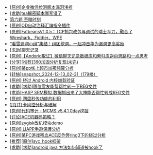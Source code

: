 + [[原创]企业微信检测版本漏洞浅析](https://bbs.kanxue.com/thread-284796.htm)
+ [[求助]tea解密脚本哪写错了](https://bbs.kanxue.com/thread-284805.htm)
+ [第六题 至暗时刻](https://bbs.kanxue.com/thread-278857.htm)
+ [[原创]OD自动注释汇编指令插件](https://bbs.kanxue.com/thread-284557.htm)
+ [[原创]FatbeansV1.0.5：TCP抓包改包与调试的瑞士军刀，融合了Wireshark、Fiddler、WPE](https://bbs.kanxue.com/thread-284571.htm)
+ [“看雪漏洞小组”集结！组团挖洞，一起冲击华为漏洞更高奖励](https://bbs.kanxue.com/thread-284477.htm)
+ [[求助]聊天记录](https://bbs.kanxue.com/thread-283703.htm)
+ [[原创]【Andorid取证】微信聊天记录数据库和索引库逆向思路和一点思考](https://bbs.kanxue.com/thread-281122.htm)
+ [[分享][推荐]360加固分析复现(未完)](https://bbs.kanxue.com/thread-284799.htm)
+ [[原创]某pp线上超市加密纯算分析](https://bbs.kanxue.com/thread-284599.htm)
+ [[转帖]snapshot_2024-12-13_02-31（179楼）](https://bbs.kanxue.com/thread-270207.htm)
+ [[原创] 绕过 Android 内核加载验证](https://bbs.kanxue.com/thread-271179.htm)
+ [[求助][求助]哪位雪友能帮帮忙转一下REG文件](https://bbs.kanxue.com/thread-274072.htm)
+ [[求助]HASP SRM模拟,数据抓出来了大神能否帮忙转成REG文件](https://bbs.kanxue.com/thread-278348.htm)
+ [[原创] 网盘秒传功能的利用](https://bbs.kanxue.com/thread-284783.htm)
+ [钉钉打卡风控分析与破解](https://bbs.kanxue.com/thread-276154.htm)
+ [[原创]代码审计 - MCMS v5.4.1 0day挖掘](https://bbs.kanxue.com/thread-284806.htm)
+ [[讨论]ACE机器码策略？](https://bbs.kanxue.com/thread-284626.htm)
+ [[原创]zygisk改机模块demo](https://bbs.kanxue.com/thread-284257.htm)
+ [[原创] LIAPP手遊保護分析](https://bbs.kanxue.com/thread-284601.htm)
+ [[原创]某PC游戏残血ACE反作弊ring3下的绕过分析](https://bbs.kanxue.com/thread-284667.htm)
+ [[推荐][原创]svc_hook框架](https://bbs.kanxue.com/thread-284713.htm)
+ [[求助][求助]android java 方法如何知道被hook了](https://bbs.kanxue.com/thread-284804.htm)
